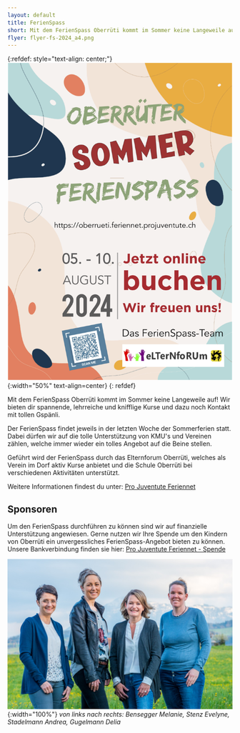 ```yaml
---
layout: default
title: FerienSpass
short: Mit dem FerienSpass Oberrüti kommt im Sommer keine Langeweile auf!
flyer: flyer-fs-2024_a4.png
---
```

{:refdef: style="text-align: center;"}
![image](/assets/img/flyer-fs-2024_a4.png){:width="50%" text-align=center}
{: refdef}

Mit dem FerienSpass Oberrüti kommt im Sommer keine Langeweile auf! Wir bieten dir spannende, lehrreiche und knifflige Kurse und dazu noch Kontakt mit tollen Gspänli.

Der FerienSpass findet jeweils in der letzten Woche der Sommerferien statt. Dabei dürfen wir auf die tolle Unterstützung von KMU's und Vereinen zählen, welche immer wieder ein tolles Angebot auf die Beine stellen.

Geführt wird der FerienSpass durch das Elternforum Oberrüti, welches als Verein im Dorf aktiv Kurse anbietet und die Schule Oberrüti bei verschiedenen Aktivitäten unterstützt.

Weitere Informationen findest du unter: [ Pro Juventute Feriennet](https://oberrueti.feriennet.projuventute.ch/)

## Sponsoren
Um den FerienSpass durchführen zu können sind wir auf finanzielle Unterstützung angewiesen. Gerne nutzen wir Ihre Spende um den Kindern von Oberrüti ein unvergessliches FerienSpass-Angebot bieten zu können. Unsere Bankverbindung finden sie hier: [Pro Juventute Feriennet - Spende](https://oberrueti.feriennet.projuventute.ch/topics/spende)

![image](/assets/img/gruppenfoto-3-zoom.jpg){:width="100%"}
*von links nach rechts: Bensegger Melanie, Stenz Evelyne, Stadelmann Andrea, Gugelmann Delia*